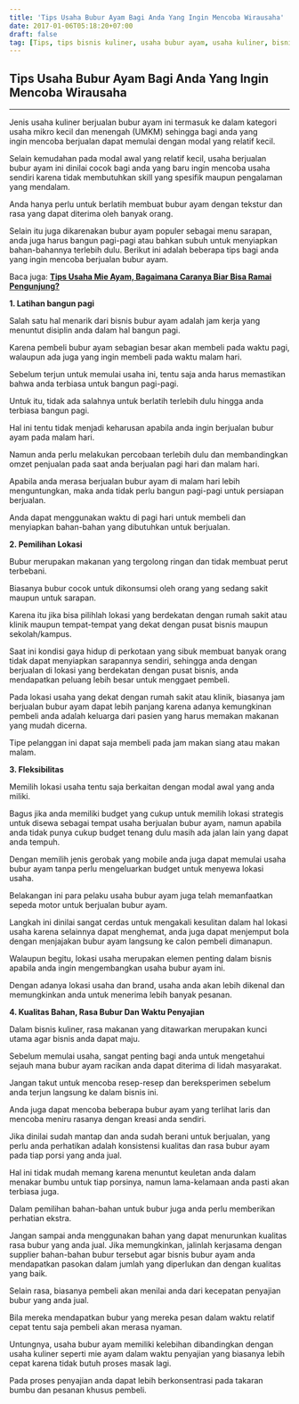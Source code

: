 ```yaml
---
title: 'Tips Usaha Bubur Ayam Bagi Anda Yang Ingin Mencoba Wirausaha'
date: 2017-01-06T05:18:20+07:00
draft: false
tag: [Tips, tips bisnis kuliner, usaha bubur ayam, usaha kuliner, bisnis kuliner, tips bisnis]
---
```


## Tips Usaha Bubur Ayam Bagi Anda Yang Ingin Mencoba Wirausaha
----

Jenis usaha kuliner berjualan bubur ayam ini termasuk ke dalam kategori usaha mikro kecil dan menengah (UMKM) sehingga bagi anda yang ingin mencoba berjualan dapat memulai dengan modal yang relatif kecil. 

Selain kemudahan pada modal awal yang relatif kecil, usaha berjualan bubur ayam ini dinilai cocok bagi anda yang baru ingin mencoba usaha sendiri karena tidak membutuhkan skill yang spesifik maupun pengalaman yang mendalam. 

Anda hanya perlu untuk berlatih membuat bubur ayam dengan tekstur dan rasa yang dapat diterima oleh banyak orang. 

Selain itu juga dikarenakan bubur ayam populer sebagai menu sarapan, anda juga harus bangun pagi-pagi atau bahkan subuh untuk menyiapkan bahan-bahannya terlebih dulu. Berikut ini adalah beberapa tips bagi anda yang ingin mencoba berjualan bubur ayam. 

Baca juga: **[Tips Usaha Mie Ayam, Bagaimana Caranya Biar Bisa Ramai Pengunjung?](/usaha-mie-ayam-bagaimana-caranya-biar-bisa-ramai-pengunjung)**

**1\. Latihan bangun pagi** 

Salah satu hal menarik dari bisnis bubur ayam adalah jam kerja yang menuntut disiplin anda dalam hal bangun pagi. 

Karena pembeli bubur ayam sebagian besar akan membeli pada waktu pagi, walaupun ada juga yang ingin membeli pada waktu malam hari. 

Sebelum terjun untuk memulai usaha ini, tentu saja anda harus memastikan bahwa anda terbiasa untuk bangun pagi-pagi. 

Untuk itu, tidak ada salahnya untuk berlatih terlebih dulu hingga anda terbiasa bangun pagi. 

Hal ini tentu tidak menjadi keharusan apabila anda ingin berjualan bubur ayam pada malam hari. 

Namun anda perlu melakukan percobaan terlebih dulu dan membandingkan omzet penjualan pada saat anda berjualan pagi hari dan malam hari. 

Apabila anda merasa berjualan bubur ayam di malam hari lebih menguntungkan, maka anda tidak perlu bangun pagi-pagi untuk persiapan berjualan. 

Anda dapat menggunakan waktu di pagi hari untuk membeli dan menyiapkan bahan-bahan yang dibutuhkan untuk berjualan. 

**2\. Pemilihan Lokasi** 

Bubur merupakan makanan yang tergolong ringan dan tidak membuat perut terbebani. 

Biasanya bubur cocok untuk dikonsumsi oleh orang yang sedang sakit maupun untuk sarapan. 

Karena itu jika bisa pilihlah lokasi yang berdekatan dengan rumah sakit atau klinik maupun tempat-tempat yang dekat dengan pusat bisnis maupun sekolah/kampus. 

Saat ini kondisi gaya hidup di perkotaan yang sibuk membuat banyak orang tidak dapat menyiapkan sarapannya sendiri, sehingga anda dengan berjualan di lokasi yang berdekatan dengan pusat bisnis, anda mendapatkan peluang lebih besar untuk menggaet pembeli.

Pada lokasi usaha yang dekat dengan rumah sakit atau klinik, biasanya jam berjualan bubur ayam dapat lebih panjang karena adanya kemungkinan pembeli anda adalah keluarga dari pasien yang harus memakan makanan yang mudah dicerna. 

Tipe pelanggan ini dapat saja membeli pada jam makan siang atau makan malam. 

**3\. Fleksibilitas** 

Memilih lokasi usaha tentu saja berkaitan dengan modal awal yang anda miliki. 

Bagus jika anda memiliki budget yang cukup untuk memilih lokasi strategis untuk disewa sebagai tempat usaha berjualan bubur ayam, namun apabila anda tidak punya cukup budget tenang dulu masih ada jalan lain yang dapat anda tempuh. 

Dengan memilih jenis gerobak yang mobile anda juga dapat memulai usaha bubur ayam tanpa perlu mengeluarkan budget untuk menyewa lokasi usaha. 

Belakangan ini para pelaku usaha bubur ayam juga telah memanfaatkan sepeda motor untuk berjualan bubur ayam. 

Langkah ini dinilai sangat cerdas untuk mengakali kesulitan dalam hal lokasi usaha karena selainnya dapat menghemat, anda juga dapat menjemput bola dengan menjajakan bubur ayam langsung ke calon pembeli dimanapun. 

Walaupun begitu, lokasi usaha merupakan elemen penting dalam bisnis apabila anda ingin mengembangkan usaha bubur ayam ini. 

Dengan adanya lokasi usaha dan brand, usaha anda akan lebih dikenal dan memungkinkan anda untuk menerima lebih banyak pesanan. 

**4\. Kualitas Bahan, Rasa Bubur Dan Waktu Penyajian** 

Dalam bisnis kuliner, rasa makanan yang ditawarkan merupakan kunci utama agar bisnis anda dapat maju. 

Sebelum memulai usaha, sangat penting bagi anda untuk mengetahui sejauh mana bubur ayam racikan anda dapat diterima di lidah masyarakat. 

Jangan takut untuk mencoba resep-resep dan bereksperimen sebelum anda terjun langsung ke dalam bisnis ini. 

Anda juga dapat mencoba beberapa bubur ayam yang terlihat laris dan mencoba meniru rasanya dengan kreasi anda sendiri. 

Jika dinilai sudah mantap dan anda sudah berani untuk berjualan, yang perlu anda perhatikan adalah konsistensi kualitas dan rasa bubur ayam pada tiap porsi yang anda jual. 

Hal ini tidak mudah memang karena menuntut keuletan anda dalam menakar bumbu untuk tiap porsinya, namun lama-kelamaan anda pasti akan terbiasa juga. 

Dalam pemilihan bahan-bahan untuk bubur juga anda perlu memberikan perhatian ekstra. 

Jangan sampai anda menggunakan bahan yang dapat menurunkan kualitas rasa bubur yang anda jual. Jika memungkinkan, jalinlah kerjasama dengan supplier bahan-bahan bubur tersebut agar bisnis bubur ayam anda mendapatkan pasokan dalam jumlah yang diperlukan dan dengan kualitas yang baik. 

Selain rasa, biasanya pembeli akan menilai anda dari kecepatan penyajian bubur yang anda jual. 

Bila mereka mendapatkan bubur yang mereka pesan dalam waktu relatif cepat tentu saja pembeli akan merasa nyaman. 

Untungnya, usaha bubur ayam memiliki kelebihan dibandingkan dengan usaha kuliner seperti mie ayam dalam waktu penyajian yang biasanya lebih cepat karena tidak butuh proses masak lagi. 

Pada proses penyajian anda dapat lebih berkonsentrasi pada takaran bumbu dan pesanan khusus pembeli.